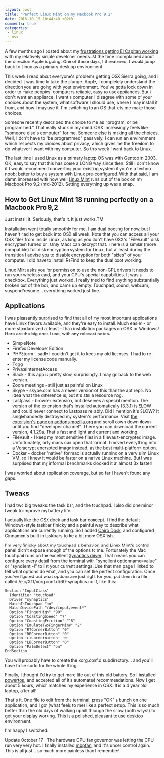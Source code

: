 ```yaml
---
layout: post
title: "Perfect Linux Mint on my Macbook Pro 9,2"
date: 2016-10-15 18:44:40 +0200
comments: true
categories:
 - linux
 - osx
---
```


A few months ago I posted about my [frustrations getting El Capitan working](/blog/2015/10/01/how-i-got-el-capitain-working-with-my-developer-tools/) with my relatively simple developer needs. At the time I complained about the direction Apple is going. One of these days, I threatened, I would jump back to Linux as a primary desktop environment.

This week I read about everyone's problems getting OSX Sierra going, and I decided it was time to take the plunge. Apple, I completely understand the direction you are going with your environment. You've gotta lock down in order to make peoples' computers reliable, easy to use appliances. But I don't want an appliance, I want a computer. I disagree with some of your choices about the system, what software I should use, where I may install it from, and how I may use it. I'm switching to an OS that lets me make those choices.

Someone recently described the choice to me as "program, or be programmed." That really stuck in my mind. OSX increasingly feels like "someone else's computer" for me. Someone else is making all the choices. Well, I don't have to "be programmed" passively. I can run an environment which respects my choices about privacy, which gives me the freedom to do whatever I want with my computer. So this week I went back to Linux.

The last time I used Linux as a primary laptop OS was with Gentoo in 2003. OK, easy to say that this has come a LONG way since then. Still I don't know if I would recommend converting your existing system if you're a techno noob; better to buy a system with Linux pre-configured. With that said, I am damn impressed with how well [Linux Mint](http://linuxmint.com/) runs out of the box on my Macbook Pro 9,2 (mid-2012). Setting everything up was a snap.

How to Get Linux Mint 18 running perfectly on a Macbook Pro 9,2
---

Just install it. Seriously, that's it. It just works.TM

Installation went totally smoothly for me. I am dual booting for now, but I haven't had to get back into OSX all week. Note that you can access all your OSX files from inside Linux, as long as you don't have OSX's "FileVault" disk encryption turned on. Only Macs can decrypt that. There is a similar (more compatible) full disk encryption system for Linux, but at least during the transition I advise you to disable encryption for both "sides" of your computer. I did have to install ReFind to keep the dual boot working.

Linux Mint asks you for permission to use the non-GPL drivers it needs to run your wireless card, and your CPU's special capabilities. It was a checkbox. Everything just worked. I really tried to find anything substantially broken out of the box, and came up empty. Touchpad, sound, webcam, suspend/resume... everything worked just fine. 

Applications
---

I was pleasantly surprised to find that all of my most important applications have Linux flavors available, and they're easy to install. Much easier - or more standardized at least - than installation packages on OSX or Windows! Here are the big ones I use, with any relevant notes.

* SimpleNote
* Firefox Developer Edition
* PHPStorm - sadly I couldn't get it to keep my old licenses. I had to re-enter my license code manually.
* Toggl
* PrivateInternetAccess
* Slack - this app is pretty slow, surprisingly. I may go back to the web version.
* Zoom meetings - still just as painful on Linux
* Skype - skype.com has a newer version of this than the apt repo. No idea what the difference is, but it's still a resource hog.
* Lastpass - browser extension, but deserves a special mention. The version of the extension that's installed automatically (3.3.1) is SLOW and could never connect to Lastpass reliably. Did I mention it's SLOW? It singlehandedly destroyed my system's performance. Visit [the extension's page on addons.mozilla.org]() and scroll down down down until you find "developer channel". There you can download the current version, 4.1.29a. That's fast and light and current and working. 
* FileVault - I keep my most sensitive files in a filevault-encrypted image. Unfortunately, only macs can open that format. I moved everything into a Veracrypt encrypted image instead, as the best multi-platform option.
* Docker - docker "native" for mac is actually running on a very slim Linux VM, so I knew it would be faster on a native Linux machine. But I was surprised that my informal benchmarks clocked it at almost 3x faster! 

I was worried about application coverage, but so far I haven't found any gaps.

Tweaks
---

I had two big tweaks: the task bar, and the touchpad. I also did one minor tweak to improve my battery life.

I actually like the OSX dock and task bar concept. I find the default Windows-style taskbar finicky and a painful way to describe what applications are currently running. So I added [Cairo Dock](https://glx-dock.org/), and configured Cinnamon's built in taskbars to be a bit more OSX'ish.

I'm very finicky about my touchpad's behavior, and Linux Mint's control panel didn't expose enough of the options to me. Fortunately the Mac touchpad runs on the excellent [Synaptics driver](ftp://www.x.org/pub/X11R7.5/doc/man/man4/synaptics.4.html). That means you can configure every detail from the terminal with "synclient optionname=value" or "synclient -l" to list your current settings. Use that man page I linked to tell what options do what, and you can set the perfect configuration. Once you've figured out what options are just right for you, put them in a file called /etc/X11/xorg.conf.d/60-synaptics.conf, like this:

```
Section "InputClass"
  Identifier "touchpad"
  Driver "synaptics"
  MatchIsTouchpad "on"
  MatchDevicePath "/dev/input/event*"
  Option "FingerHigh" "90"
  Option "CoastingSpeed" "7"
  Option "CoastingFriction" "16"
  Option "EmulateTwoFingerMinW" "2"
  Option "RTCornerButton" "0"
  Option "RBCornerButton" "0"
  Option "LTCornerButton" "0"
  Option "LBCornerButton" "0"
  Option "PalmDetect" "on"
EndSection
```

You will probably have to create the xorg.conf.d subdirectory... and you'll have to be sudo for the whole thing.

Finally, I thought I'd try to get more life out of this old battery. So I installed [powertop](https://01.org/powertop), and accepted all of it's automated recommendations. Now I get about 5 hours, which matches my experience in OSX. It is a 4 year old laptop, after all!

That's it. One file to edit from the terminal, press "OK" a bunch on one application, and I got (what feels to me) like a perfect setup. This is so much better than the old days of walking uphill through the snow (both ways!) to get your display working. This is a polished, pleasant to use desktop environment.

I'm happy I switched.


Update October 17 - The hardware CPU fan governor was letting the CPU run very very hot. I finally installed [mbpfan](https://github.com/dgraziotin/mbpfan), and it's under control again. This is all just... so much more painless than I remember!

